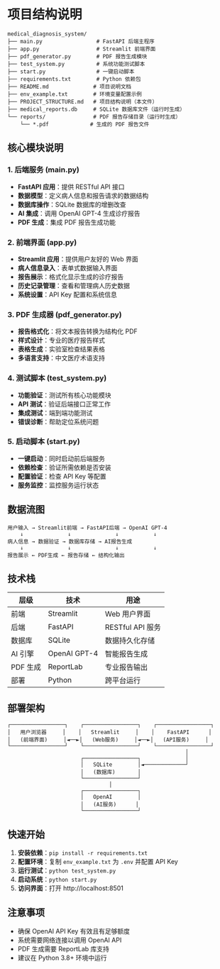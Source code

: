 # 项目结构说明

```
medical_diagnosis_system/
├── main.py                 # FastAPI 后端主程序
├── app.py                  # Streamlit 前端界面
├── pdf_generator.py        # PDF 报告生成模块
├── test_system.py          # 系统功能测试脚本
├── start.py                # 一键启动脚本
├── requirements.txt        # Python 依赖包
├── README.md              # 项目说明文档
├── env_example.txt        # 环境变量配置示例
├── PROJECT_STRUCTURE.md   # 项目结构说明（本文件）
├── medical_reports.db     # SQLite 数据库文件（运行时生成）
└── reports/               # PDF 报告存储目录（运行时生成）
    └── *.pdf             # 生成的 PDF 报告文件
```

## 核心模块说明

### 1. 后端服务 (main.py)
- **FastAPI 应用**：提供 RESTful API 接口
- **数据模型**：定义病人信息和报告请求的数据结构
- **数据库操作**：SQLite 数据库的增删改查
- **AI 集成**：调用 OpenAI GPT-4 生成诊疗报告
- **PDF 生成**：集成 PDF 报告生成功能

### 2. 前端界面 (app.py)
- **Streamlit 应用**：提供用户友好的 Web 界面
- **病人信息录入**：表单式数据输入界面
- **报告展示**：格式化显示生成的诊疗报告
- **历史记录管理**：查看和管理病人历史数据
- **系统设置**：API Key 配置和系统信息

### 3. PDF 生成器 (pdf_generator.py)
- **报告格式化**：将文本报告转换为结构化 PDF
- **样式设计**：专业的医疗报告样式
- **表格生成**：实验室检查结果表格
- **多语言支持**：中文医疗术语支持

### 4. 测试脚本 (test_system.py)
- **功能验证**：测试所有核心功能模块
- **API 测试**：验证后端接口正常工作
- **集成测试**：端到端功能测试
- **错误诊断**：帮助定位系统问题

### 5. 启动脚本 (start.py)
- **一键启动**：同时启动前后端服务
- **依赖检查**：验证所需依赖是否安装
- **配置验证**：检查 API Key 等配置
- **服务监控**：监控服务运行状态

## 数据流图

```
用户输入 → Streamlit前端 → FastAPI后端 → OpenAI GPT-4
    ↓              ↓              ↓           ↓
病人信息 → 数据验证 → 数据库存储 → AI报告生成
    ↓              ↓              ↓           ↓
报告展示 ← PDF生成 ← 报告存储 ← 结构化输出
```

## 技术栈

| 层级 | 技术 | 用途 |
|------|------|------|
| 前端 | Streamlit | Web 用户界面 |
| 后端 | FastAPI | RESTful API 服务 |
| 数据库 | SQLite | 数据持久化存储 |
| AI 引擎 | OpenAI GPT-4 | 智能报告生成 |
| PDF 生成 | ReportLab | 专业报告输出 |
| 部署 | Python | 跨平台运行 |

## 部署架构

```
┌─────────────────┐    ┌─────────────────┐    ┌─────────────────┐
│   用户浏览器     │    │   Streamlit     │    │    FastAPI      │
│   (前端界面)     │◄──►│   (Web服务)     │◄──►│   (API服务)     │
└─────────────────┘    └─────────────────┘    └─────────────────┘
                                                        │
                       ┌─────────────────┐              │
                       │   SQLite        │◄─────────────┘
                       │   (数据库)       │
                       └─────────────────┘
                                │
                       ┌─────────────────┐
                       │   OpenAI        │
                       │   (AI服务)      │
                       └─────────────────┘
```

## 快速开始

1. **安装依赖**：`pip install -r requirements.txt`
2. **配置环境**：复制 `env_example.txt` 为 `.env` 并配置 API Key
3. **运行测试**：`python test_system.py`
4. **启动系统**：`python start.py`
5. **访问界面**：打开 http://localhost:8501

## 注意事项

- 确保 OpenAI API Key 有效且有足够额度
- 系统需要网络连接以调用 OpenAI API
- PDF 生成需要 ReportLab 库支持
- 建议在 Python 3.8+ 环境中运行
